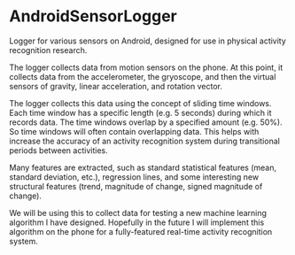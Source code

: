 AndroidSensorLogger
===================

Logger for various sensors on Android, designed for use in physical activity recognition research.

The logger collects data from motion sensors on the phone.  At this point, it collects data from the accelerometer, the gryoscope, and then the virtual sensors of gravity, linear acceleration, and rotation vector.

The logger collects this data using the concept of sliding time windows.  Each time window has a specific length (e.g. 5 seconds) during which it records data.  The time windows overlap by a specified amount (e.g. 50%).  So time windows will often contain overlapping data.  This helps with increase the accuracy of an activity recognition system during transitional periods between activities.  

Many features are extracted, such as standard statistical features (mean, standard deviation, etc.), regression lines, and some interesting new structural features (trend, magnitude of change, signed magnitude of change).

We will be using this to collect data for testing a new machine learning algorithm I have designed.  Hopefully in the future I will implement this algorithm on the phone for a fully-featured real-time activity recognition system.
